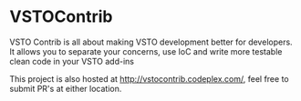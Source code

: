 VSTOContrib
===========

VSTO Contrib is all about making VSTO development better for developers. It allows you to separate your concerns, use IoC and write more testable clean code in your VSTO add-ins

This project is also hosted at http://vstocontrib.codeplex.com/, feel free to submit PR's at either location.